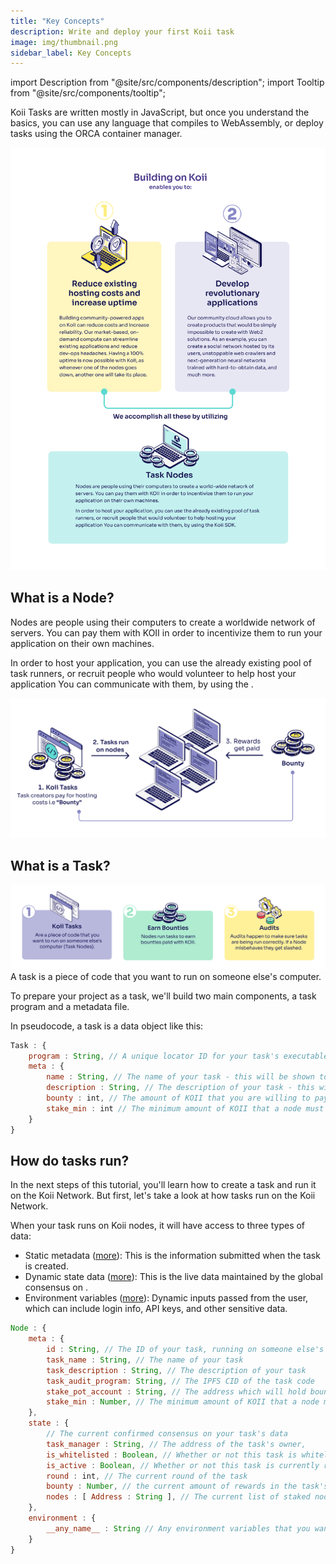 ```yaml
---
title: "Key Concepts"
description: Write and deploy your first Koii task
image: img/thumbnail.png
sidebar_label: Key Concepts
---
```


import Description from "@site/src/components/description";
import Tooltip from "@site/src/components/tooltip";


Koii Tasks are written mostly in JavaScript, but once you understand the basics, you can use any language that compiles to WebAssembly, or deploy tasks using the ORCA container manager.


![banner](../img/buildingonkoii.svg)

<!-- There are many reasons to build on Koii, but here are  two of the big ones:

1.  **Reduce existing hosting costs and increase uptime**

    Building community-powered apps on Koii can [reduce costs](/concepts/distributed-cloud/reduced-computing-costs) and [increase reliability](/concepts/distributed-cloud/better-data).
    Our market-based, on-demand compute can streamline existing applications and reduce dev-ops headaches. Having a **100% uptime** is now possible with Koii, as whenever one of the nodes goes down, another one will take its place.

2.  **Develop revolutionary applications**

    Our community cloud allows you to create products that would be simply impossible to create with Web2 solutions. As an example, you can create a social network hosted by its users, unstoppable web crawlers and next-generation neural networks trained with hard-to-obtain data, and much more. -->

<!-- add line break below -->

<!-- We accomplish all these by utilizing <Tooltip text="Koii Nodes"/>.
 -->

## What is a Node?

Nodes are people using their computers to create a worldwide network of servers. You can pay them with KOII in order to incentivize them to run your application on their own machines.

In order to host your application, you can use the already existing pool of task runners, or recruit people who would volunteer to help host your application You can communicate with them, by using the <Tooltip text="Koii SDK"/>.

![banner](../img/nodesandtasks.svg)

## What is a Task?

![banner](../img/whataretaskssimplified.svg)
A task is a piece of code that you want to run on someone else's computer.

To prepare your project as a task, we'll build two main components, a task program and a metadata file.

In pseudocode, a task is a data object like this:

```js
Task : {
    program : String, // A unique locator ID for your task's executable file (i.e. an IPFS CID)
    meta : {
        name : String, // The name of your task - this will be shown to node operators
        description : String, // The description of your task - this will be shown to node operators
        bounty : int, // The amount of KOII that you are willing to pay to run your task
        stake_min : int // The minimum amount of KOII that a node must stake to run your task
    }
}
```

## How do tasks run?

In the next steps of this tutorial, you'll learn how to create a task and run it on the Koii Network. But first, let's take a look at how tasks run on the Koii Network.

When your task runs on Koii nodes, it will have access to three types of data:

- Static metadata ([more](/develop/write-a-koii-task/task-development-kit-tdk/using-the-task-namespace/task-state)): This is the information submitted when the task is created.
- Dynamic state data ([more](/develop/write-a-koii-task/task-development-kit-tdk/using-the-task-namespace/task-state)): This is the live data maintained by the global consensus on <Tooltip text="K2"/>.
- Environment variables ([more](/develop/write-a-koii-task/task-development-kit-tdk/using-the-task-namespace/keys-and-secrets)): Dynamic inputs passed from the user, which can include login info, API keys, and other sensitive data.

```js
Node : {
    meta : {
        id : String, // The ID of your task, running on someone else's computer
        task_name : String, // The name of your task
        task_description : String, // The description of your task
        task_audit_program: String, // The IPFS CID of the task code
        stake_pot_account : String, // The address which will hold bounty rewards and collateral
        stake_min : Number, // The minimum amount of KOII that a node must stake to run your task
    },
    state : {
        // The current confirmed consensus on your task's data
        task_manager : String, // The address of the task's owner,
        is_whitelisted : Boolean, // Whether or not this task is whitelisted to run on nodes
        is_active : Boolean, // Whether or not this task is currently running on nodes
        round : int, // The current round of the task
        bounty : Number, // the current amount of rewards in the task's bounty pool
        nodes : [ Address : String ], // The current list of staked nodes participating in this task
    },
    environment : {
        __any_name__ : String // Any environment variables that you want node operators to pass to your task
    }
}
```

<!-- line break -->
